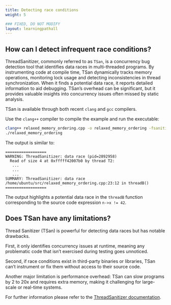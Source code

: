 ```yaml
---
title: Detecting race conditions 
weight: 5

### FIXED, DO NOT MODIFY
layout: learningpathall
---
```


## How can I detect infrequent race conditions?

ThreadSanitizer, commonly referred to as `TSan`, is a concurrency bug detection tool that identifies data races in multi-threaded programs. By instrumenting code at compile time, TSan dynamically tracks memory operations, monitoring lock usage and detecting inconsistencies in thread synchronization. When it finds a potential data race, it reports detailed information to aid debugging. TSan’s overhead can be significant, but it provides valuable insights into concurrency issues often missed by static analysis.

TSan is available through both recent `clang` and `gcc` compilers. 

Use the `clang++` compiler to compile the example and run the executable: 

```bash
clang++ relaxed_memory_ordering.cpp -o relaxed_memory_ordering -fsanitize=thread -fPIE -pie -g
./relaxed_memory_ordering
```

The output is similar to:

```output
==================
WARNING: ThreadSanitizer: data race (pid=2892958)
  Read of size 4 at 0xfffff42007b0 by thread T2:
   ...
   ...
   ...
SUMMARY: ThreadSanitizer: data race /home/ubuntu/src/relaxed_memory_ordering.cpp:23:12 in threadB()
==================
```

The output highlights a potential data race in the `threadB` function corresponding to the source code expression `n->x != 42`. 

## Does TSan have any limitations? 

Thread Sanitizer (TSan) is powerful for detecting data races but has notable drawbacks. 

First, it only identifies concurrency issues at runtime, meaning any problematic code that isn’t exercised during testing goes unnoticed. 

Second, if race conditions exist in third-party binaries or libraries, TSan can’t instrument or fix them without access to their source code. 

Another major limitation is performance overhead: TSan can slow programs by 2 to 20x and requires extra memory, making it challenging for large-scale or real-time systems. 

For further information please refer to the [ThreadSanitizer documentation](https://github.com/google/sanitizers/wiki/threadsanitizercppmanual).